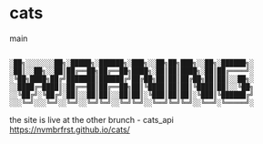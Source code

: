 # cats  
main  
  
```

░██╗░░░░░░░██╗░█████╗░██████╗░███╗░░██╗██╗███╗░░██╗░██████╗░
░██║░░██╗░░██║██╔══██╗██╔══██╗████╗░██║██║████╗░██║██╔════╝░
░╚██╗████╗██╔╝███████║██████╔╝██╔██╗██║██║██╔██╗██║██║░░██╗░
░░████╔═████║░██╔══██║██╔══██╗██║╚████║██║██║╚████║██║░░╚██╗
░░╚██╔╝░╚██╔╝░██║░░██║██║░░██║██║░╚███║██║██║░╚███║╚██████╔╝
░░░╚═╝░░░╚═╝░░╚═╝░░╚═╝╚═╝░░╚═╝╚═╝░░╚══╝╚═╝╚═╝░░╚══╝░╚═════╝░
```
the site is live at the other brunch - cats_api  
https://nvmbrfrst.github.io/cats/



